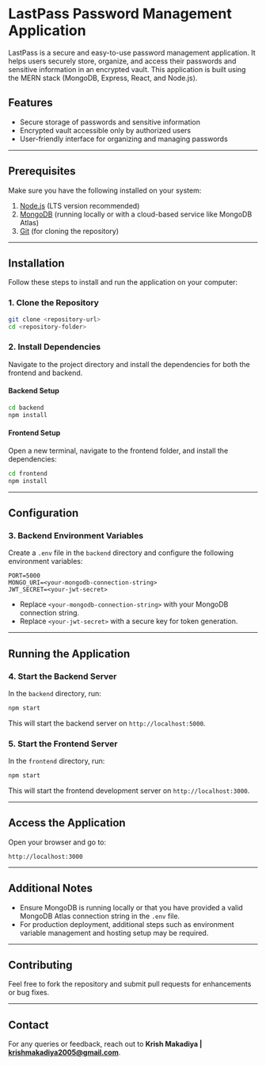 # LastPass Password Management Application

LastPass is a secure and easy-to-use password management application. It helps users securely store, organize, and access their passwords and sensitive information in an encrypted vault. This application is built using the MERN stack (MongoDB, Express, React, and Node.js).

## Features

- Secure storage of passwords and sensitive information
- Encrypted vault accessible only by authorized users
- User-friendly interface for organizing and managing passwords

---

## Prerequisites

Make sure you have the following installed on your system:

1. [Node.js](https://nodejs.org/) (LTS version recommended)
2. [MongoDB](https://www.mongodb.com/try/download/community) (running locally or with a cloud-based service like MongoDB Atlas)
3. [Git](https://git-scm.com/) (for cloning the repository)

---

## Installation

Follow these steps to install and run the application on your computer:

### 1. Clone the Repository

```bash
git clone <repository-url>
cd <repository-folder>
```

### 2. Install Dependencies

Navigate to the project directory and install the dependencies for both the frontend and backend.

#### Backend Setup

```bash
cd backend
npm install
```

#### Frontend Setup

Open a new terminal, navigate to the frontend folder, and install the dependencies:

```bash
cd frontend
npm install
```

---

## Configuration

### 3. Backend Environment Variables

Create a `.env` file in the `backend` directory and configure the following environment variables:

```env
PORT=5000
MONGO_URI=<your-mongodb-connection-string>
JWT_SECRET=<your-jwt-secret>
```

- Replace `<your-mongodb-connection-string>` with your MongoDB connection string.
- Replace `<your-jwt-secret>` with a secure key for token generation.

---

## Running the Application

### 4. Start the Backend Server

In the `backend` directory, run:

```bash
npm start
```

This will start the backend server on `http://localhost:5000`.

### 5. Start the Frontend Server

In the `frontend` directory, run:

```bash
npm start
```

This will start the frontend development server on `http://localhost:3000`.

---

## Access the Application

Open your browser and go to:

```
http://localhost:3000
```

---

## Additional Notes

- Ensure MongoDB is running locally or that you have provided a valid MongoDB Atlas connection string in the `.env` file.
- For production deployment, additional steps such as environment variable management and hosting setup may be required.

---

## Contributing

Feel free to fork the repository and submit pull requests for enhancements or bug fixes.

---


## Contact

For any queries or feedback, reach out to **Krish Makadiya | krishmakadiya2005@gmail.com**.

